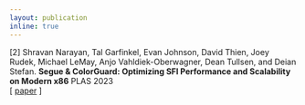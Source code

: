 ```yaml
---
layout: publication
inline: true
---
```


<tr valign="top">
<td class="bibtexnumber" align="right">
[2]
</td>
<td class="bibtexitem">
Shravan Narayan, Tal Garfinkel, Evan Johnson, David Thien, Joey Rudek, Michael LeMay, Anjo Vahldiek-Oberwagner, Dean Tullsen, and Deian Stefan.
<b>Segue & ColorGuard: Optimizing SFI Performance and Scalability on Modern x86</b>
PLAS 2023 <br> 
[ 
<a href="https://plas2022.github.io/files/pdf/SegueColorGuard.pdf">paper</a>
 <!-- | 
<a href="https://github.com/PLSysSec/zerocost_root">code</a>
 | 
<a href="https://cseweb.ucsd.edu//~dstefan/pubs/kolosick:2022:isolation.bib">bibtex</a> -->
]

</td>
</tr>
